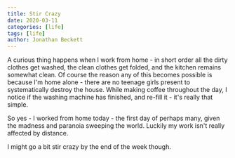 ```yaml
---
title: Stir Crazy
date: 2020-03-11
categories: [life]
tags: [life]
author: Jonathan Beckett
---
```


A curious thing happens when I work from home - in short order all the dirty clothes get washed, the clean clothes get folded, and the kitchen remains somewhat clean. Of course the reason any of this becomes possible is because I'm home alone - there are no teenage girls present to systematically destroy the house. While making coffee throughout the day, I notice if the washing machine has finished, and re-fill it - it's really that simple.

So yes - I worked from home today - the first day of perhaps many, given the madness and paranoia sweeping the world. Luckily my work isn't really affected by distance.

I might go a bit stir crazy by the end of the week though.